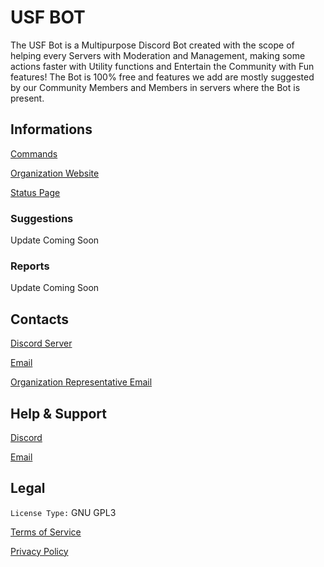 # USF BOT
The USF Bot is a Multipurpose Discord Bot created with the scope of helping every Servers with Moderation and Management, making some actions faster with Utility functions and Entertain the Community with Fun features! The Bot is 100% free and features we add are mostly suggested by our Community Members and Members in servers where the Bot is present.

## Informations
[Commands](https://github.com/DDA-International/USFBOT/blob/main/Commands.md)

[Organization Website](https://dda.pages.dev/)

[Status Page](https://dda.instatus.com/)

### Suggestions
Update Coming Soon
### Reports
Update Coming Soon

## Contacts
[Discord Server](https://dsc.gg/ddateam)

[Email](mailto:dda.discordteam@gmail.com)

[Organization Representative Email](mailto:robertbelotti06@gmail.com)

## Help & Support

[Discord](https://dsc.gg/ddateam)

[Email](mailto:dda.discordteam@gmail.com)

## Legal
`License Type:` GNU GPL3

[Terms of Service](https://github.com/USF-Team/USFBOT/blob/main/Terms.md)

[Privacy Policy](https://github.com/USF-Team/USFBOT/blob/main/Privacy.md)
